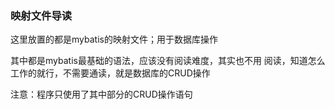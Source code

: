 ### 映射文件导读

这里放置的都是mybatis的映射文件；用于数据库操作

其中都是mybatis最基础的语法，应该没有阅读难度，其实也不用
阅读，知道怎么工作的就行，不需要通读，就是数据库的CRUD操作

注意：程序只使用了其中部分的CRUD操作语句
